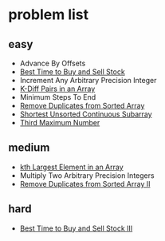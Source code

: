 # problem list

## easy

- Advance By Offsets
- [Best Time to Buy and Sell Stock](https://leetcode.com/problems/best-time-to-buy-and-sell-stock/)
- Increment Any Arbitrary Precision Integer
- [K-Diff Pairs in an Array](https://leetcode.com/problems/k-diff-pairs-in-an-array/)
- Minimum Steps To End
- [Remove Duplicates from Sorted Array](https://leetcode.com/problems/remove-duplicates-from-sorted-array/)
- [Shortest Unsorted Continuous Subarray](https://leetcode.com/problems/shortest-unsorted-continuous-subarray/)
- [Third Maximum Number](https://leetcode.com/problems/third-maximum-number/)

## medium

- [kth Largest Element in an Array](https://leetcode.com/problems/kth-largest-element-in-an-array/)
- Multiply Two Arbitrary Precision Integers
- [Remove Duplicates from Sorted Array II](https://leetcode.com/problems/remove-duplicates-from-sorted-array-ii/)

## hard

- [Best Time to Buy and Sell Stock III](https://leetcode.com/problems/best-time-to-buy-and-sell-stock-iii/)
